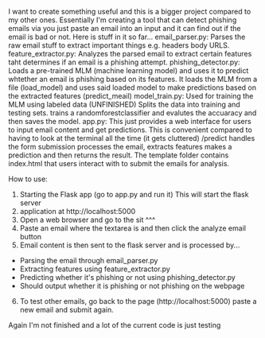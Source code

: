I want to create something useful and this is a bigger project compared to my other ones. Essentially I'm creating a tool that can detect phishing emails via you just paste an email into an input and it can find out if the email is bad or not. Here is stuff in it so far...
email_parser.py:
Parses the raw email stuff to extract important things e.g. headers body URLS.
feature_extractor.py:
Analyzes the parsed email to extract certain features taht determines if an email is a phishing attempt.
phishing_detector.py:
Loads a pre-trained MLM (machine learning model) and uses it to predict whtether an email is phishing based on its features. It loads the MLM from a file (load_model) and uses said loaded model to make predictions based on the extracted features (predict_meail)
model_train.py:
Used for training the MLM using labeled data (UNFINISHED)
Splits the data into training and testing sets. trains a randomforestclassifier and evalutes the accuaracy and then saves the model.
app.py:
This just provides a web interface for users to input email content and get predictions. This is convenient compared to having to look at the terminal all the time (it gets cluttered)
/predict handles the form submission processes the email, extracts features makes a prediction and then returns the result.
The template folder contains index.html that users interact with to submit the emails for analysis.

How to use:
1. Starting the Flask app (go to app.py and run it) This will start the flask server
2. application at http://localhost:5000
3. Open a web browser and go to the sit ^^^
4. Paste an email where the textarea is and then click the analyze email button
5. Email content is then sent to the flask server and is processed by...
- Parsing the email through email_parser.py
- Extracting features using feature_extractor.py
- Predicting whether it's phishing or not using phishing_detector.py
- Should output whether it is phishing or not phishing on the webpage
6. To test other emails, go back to the page (http://localhost:5000) paste a new email and submit again.

Again I'm not finished and a lot of the current code is just testing
